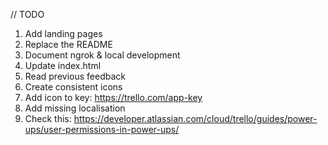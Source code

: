 // TODO

1. Add landing pages
2. Replace the README
3. Document ngrok & local development
4. Update index.html
5. Read previous feedback
6. Create consistent icons
7. Add icon to key: https://trello.com/app-key
8. Add missing localisation
9. Check this: https://developer.atlassian.com/cloud/trello/guides/power-ups/user-permissions-in-power-ups/
